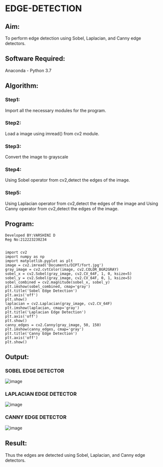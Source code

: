 # EDGE-DETECTION
## Aim:
To perform edge detection using Sobel, Laplacian, and Canny edge detectors.

## Software Required:
Anaconda - Python 3.7

## Algorithm:
### Step1:
Import all the necessary modules for the program.

### Step2:
Load a image using imread() from cv2 module.

### Step3:
Convert the image to grayscale

### Step4:
Using Sobel operator from cv2,detect the edges of the image.

### Step5:

Using Laplacian operator from cv2,detect the edges of the image and Using Canny operator from cv2,detect the edges of the image.
## Program:
```
Developed BY:VARSHINI D
Reg No:212223230234


import cv2
import numpy as np
import matplotlib.pyplot as plt
image = cv2.imread('Documents/DIPT/fort.jpg')  
gray_image = cv2.cvtColor(image, cv2.COLOR_BGR2GRAY)
sobel_x = cv2.Sobel(gray_image, cv2.CV_64F, 1, 0, ksize=5) 
sobel_y = cv2.Sobel(gray_image, cv2.CV_64F, 0, 1, ksize=5)
sobel_combined = cv2.magnitude(sobel_x, sobel_y)
plt.imshow(sobel_combined, cmap='gray')
plt.title('Sobel Edge Detection')
plt.axis('off')
plt.show()
laplacian = cv2.Laplacian(gray_image, cv2.CV_64F)
plt.imshow(laplacian, cmap='gray')
plt.title('Laplacian Edge Detection')
plt.axis('off')
plt.show()
canny_edges = cv2.Canny(gray_image, 50, 150)
plt.imshow(canny_edges, cmap='gray')
plt.title('Canny Edge Detection')
plt.axis('off')
plt.show()
```
## Output:
### SOBEL EDGE DETECTOR

![image](https://github.com/user-attachments/assets/fde992c1-2c1d-46f9-ad44-e03de0e69e7c)



### LAPLACIAN EDGE DETECTOR

![image](https://github.com/user-attachments/assets/1e214066-512a-463a-975d-2f732a76e7cf)



### CANNY EDGE DETECTOR

![image](https://github.com/user-attachments/assets/829121cd-0e52-492e-8d47-6b5e4fe7df46)



## Result:
Thus the edges are detected using Sobel, Laplacian, and Canny edge detectors.
